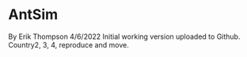 # AntSim
By Erik Thompson
4/6/2022 Initial working version uploaded to Github.
Country2, 3, 4, reproduce and move.
